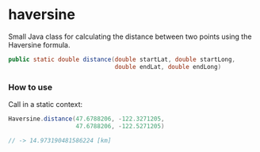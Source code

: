 haversine
=========

Small Java class for calculating the distance between two points using the Haversine formula.

```java
public static double distance(double startLat, double startLong,
                              double endLat, double endLong)
```

### How to use
Call in a static context:

```java
Haversine.distance(47.6788206, -122.3271205,
                   47.6788206, -122.5271205)

// -> 14.973190481586224 [km]
```                    
